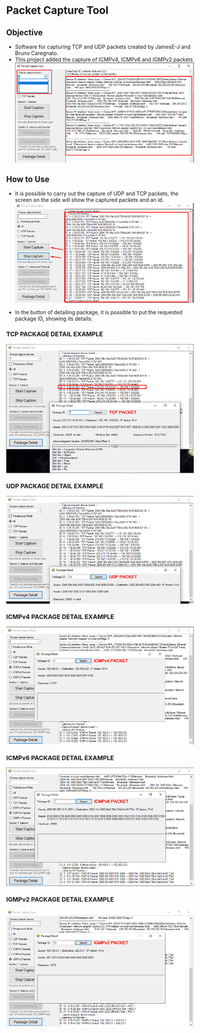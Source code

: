 # Packet Capture Tool

## Objective
- Software for capturing TCP and UDP packets created by JamesE-J and Bruno Caregnato. 
- This project added the capture of ICMPv4, ICMPv6 and IGMPv2 packets<br/>
![Tool](Images/home_screen.png?raw=true "Tool")

## How to Use
- It is possible to carry out the capture of UDP and TCP packets, the screen on the side will show the captured packets and an id.<br/>
![Capturing Packages](Images/capturing_packages.png?raw=true "Capturing Packages")

- In the button of detailing package, it is possible to put the requested package ID, showing its details:<br/>
### TCP PACKAGE DETAIL EXAMPLE	
![Tcp detail](Images/tcp_detail.png?raw=true "Tcp detail")<br/>
### UDP PACKAGE DETAIL EXAMPLE
![Udp detail](Images/udp_detail.png?raw=true "Udp detail")<br/>
### ICMPv4 PACKAGE DETAIL EXAMPLE
![ICMPv4 detail](Images/icmpv4_detail.png?raw=true "ICMPv4 detail")<br/>
### ICMPv6 PACKAGE DETAIL EXAMPLE
![ICMPv6 detail](Images/icmpv6_detail.png?raw=true "ICMPv6 detail")<br/>
### IGMPv2 PACKAGE DETAIL EXAMPLE
![IGMPv2 detail](Images/igmpv2_detail.png?raw=true "IGMPv2 detail")<br/>
